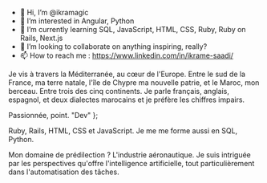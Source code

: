 - 👋 Hi, I’m @ikramagic
- 👀 I’m interested in Angular, Python
- 🌱 I’m currently learning SQL, JavaScript, HTML, CSS, Ruby, Ruby on Rails, Next.js
- 💞️ I’m looking to collaborate on anything inspiring, really?
- 📫 How to reach me : https://www.linkedin.com/in/ikrame-saadi/
<!---
ikramagic/ikramagic is a ✨ special ✨ repository because its `README.md` (this file) appears on your GitHub profile.
You can click the Preview link to take a look at your changes.
--->
Je vis à travers la Méditerranée, au cœur de l'Europe. Entre le sud de la France, ma terre natale, l'île de Chypre ma nouvelle patrie, et le Maroc, mon berceau. Entre trois des cinq continents. Je parle français, anglais, espagnol, et deux dialectes marocains et je préfère les chiffres impairs.

Passionnée, 
point. 
"Dev" };

Ruby, Rails, HTML, CSS et JavaScript. Je me me forme aussi en SQL, Python. 

Mon domaine de prédilection ? L'industrie aéronautique. Je suis intriguée par les perspectives qu'offre l'intelligence artificielle, tout particulièrement dans l'automatisation des tâches.
